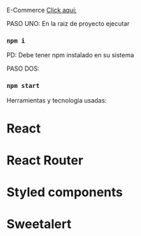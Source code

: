 E-Commerce
[Click aquí:](https://ecommerce-fe.netlify.app/)

PASO UNO:
En la raiz de proyecto ejecutar 
### `npm i`

PD: Debe tener npm instalado en su sistema

PASO DOS:
### `npm start`

Herramientas y tecnologia usadas:
# React
# React Router
# Styled components
# Sweetalert 
